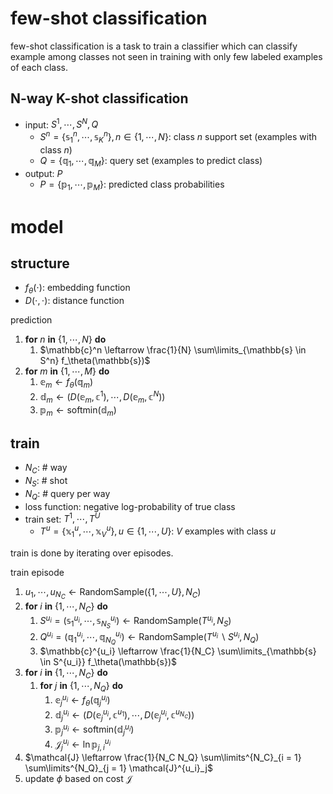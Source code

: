 # few-shot classification
few-shot classification is a task to train a classifier which can classify example among classes not seen in training with only few labeled examples of each class.

## N-way K-shot classification
- input: $S^1, \cdots, S^N, Q$
    - $S^n = \{ \mathbb{s}^n_1, \cdots, \mathbb{s}^n_K \}, n \in \{1, \cdots, N\}$: class $n$ support set (examples with class $n$)
    - $Q = \{ \mathbb{q}_1, \cdots, \mathbb{q}_M \}$: query set (examples to predict class)
- output: $P$
    - $P = \{ \mathbb{p}_1, \cdots, \mathbb{p}_M \}$: predicted class probabilities

# model

## structure
- $f_\theta(\cdot)$: embedding function
- $D(\cdot, \cdot)$: distance function

prediction
1. **for** $n$ **in** $\{ 1, \cdots, N \}$ **do**
    1. $\mathbb{c}^n \leftarrow \frac{1}{N} \sum\limits_{\mathbb{s} \in S^n} f_\theta(\mathbb{s})$
1. **for** $m$ **in** $\{ 1, \cdots, M \}$ **do**
    1. $\mathbb{e}_m \leftarrow f_\theta(\mathbb{q}_m)$
    1. $\mathbb{d}_m \leftarrow \left( D(\mathbb{e}_m, \mathbb{c}^1), \cdots, D(\mathbb{e}_m, \mathbb{c}^N) \right)$
    1. $\mathbb{p}_m \leftarrow \text{softmin}(\mathbb{d}_m)$

## train
- $N_C$: # way
- $N_S$: # shot
- $N_Q$: # query per way
- loss function: negative log-probability of true class
- train set: $T^1, \cdots, T^U$
    - $T^u = \{ \mathbb{x}^u_1, \cdots, \mathbb{x}^u_V \}, u \in \{ 1, \cdots, U \}$: $V$ examples with class $u$

train is done by iterating over episodes.

train episode
1. $u_1, \cdots, u_{N_C} \leftarrow \text{RandomSample}(\{ 1, \cdots, U \}, N_C)$
1. **for** $i$ **in** $\{ 1, \cdots, N_C \}$ **do**
    1. $S^{u_i} = (\mathbb{s}^{u_i}_1, \cdots, \mathbb{s}^{u_i}_{N_S}) \leftarrow \text{RandomSample}(T^{u_i}, N_S)$
    1. $Q^{u_i} = (\mathbb{q}^{u_i}_1, \cdots, \mathbb{q}^{u_i}_{N_Q}) \leftarrow \text{RandomSample}(T^{u_i} \backslash S^{u_i}, N_Q)$
    1. $\mathbb{c}^{u_i} \leftarrow \frac{1}{N_C} \sum\limits_{\mathbb{s} \in S^{u_i}} f_\theta(\mathbb{s})$
1. **for** $i$ **in** $\{ 1, \cdots, N_C \}$ **do**
    1. **for** $j$ **in** $\{ 1, \cdots, N_Q \}$ **do**
        1. $\mathbb{e}^{u_i}_j \leftarrow f_\theta(\mathbb{q}^{u_i}_j)$
        1. $\mathbb{d}^{u_i}_j \leftarrow \left( D(\mathbb{e}^{u_i}_j, \mathbb{c}^{u_1}), \cdots, D(\mathbb{e}^{u_i}_j, \mathbb{c}^{u_{N_C}}) \right)$
        1. $\mathbb{p}^{u_i}_j \leftarrow \text{softmin}(\mathbb{d}^{u_i}_j)$
        1. $\mathcal{J}^{u_i}_j \leftarrow \ln \mathbb{p}^{u_i}_{j, i}$
1. $\mathcal{J} \leftarrow \frac{1}{N_C N_Q} \sum\limits^{N_C}_{i = 1} \sum\limits^{N_Q}_{j = 1} \mathcal{J}^{u_i}_j$
1. update $\phi$ based on cost $\mathcal{J}$